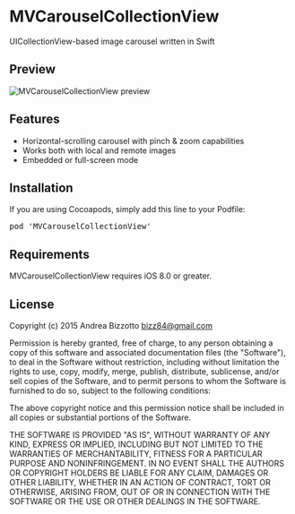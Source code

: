 MVCarouselCollectionView
=========================
UICollectionView-based image carousel written in Swift

Preview
-------------------------------------------------------

![MVCarouselCollectionView preview](https://github.com/bizz84/MVCarouselCollectionView/raw/master/preview.gif "MVCarouselCollectionView preview")

Features
-------------------------------------------------------

- Horizontal-scrolling carousel with pinch & zoom capabilities
- Works both with local and remote images 
- Embedded or full-screen mode

<!---
![MVSlidingSegmentedControl preview](https://github.com/bizz84/MVSlidingSegmentedControl/raw/master/animated.gif "MVSlidingSegmentedControl preview")

![MVSlidingSegmentedControl preview](https://github.com/bizz84/MVSlidingSegmentedControl/raw/master/screenshot.png "MVSlidingSegmentedControl preview")
--->

Installation
-------------------------------------------------------

If you are using Cocoapods, simply add this line to your Podfile:

<pre>
pod 'MVCarouselCollectionView'
</pre>

Requirements
-------------------------------------------------------
MVCarouselCollectionView requires iOS 8.0 or greater.

<!---
Notes
-------------------------------------------------------
MVTextInputsScroller is designed to work with UIScrollViews whose subviews are laid out using Auto-Layout. Specifically, all the subviews constraints need to be defined top to bottom so that the UIScrollView can infer its contentSize.<br/>
MVTextInputsScroller won't work if this is not the case as it uses the contentSize to determine the correct contentOffset.

Installation
-------------------------------------------------------
To include MVSlidingSegmentedControl in your own project, simply drag the MVSlidingSegmentedControl folder in XCode and you're ready to go.<br/>
The demo app included in this project uses [Masonry](https://github.com/cloudkite/Masonry) for auto-layout.

Before running the demo app, please run:
<pre>
pod install
</pre>
--->

License
-------------------------------------------------------
Copyright (c) 2015 Andrea Bizzotto bizz84@gmail.com

Permission is hereby granted, free of charge, to any person obtaining a copy of this software and associated documentation files (the "Software"), to deal in the Software without restriction, including without limitation the rights to use, copy, modify, merge, publish, distribute, sublicense, and/or sell copies of the Software, and to permit persons to whom the Software is furnished to do so, subject to the following conditions:

The above copyright notice and this permission notice shall be included in all copies or substantial portions of the Software.

THE SOFTWARE IS PROVIDED "AS IS", WITHOUT WARRANTY OF ANY KIND, EXPRESS OR IMPLIED, INCLUDING BUT NOT LIMITED TO THE WARRANTIES OF MERCHANTABILITY, FITNESS FOR A PARTICULAR PURPOSE AND NONINFRINGEMENT. IN NO EVENT SHALL THE AUTHORS OR COPYRIGHT HOLDERS BE LIABLE FOR ANY CLAIM, DAMAGES OR OTHER LIABILITY, WHETHER IN AN ACTION OF CONTRACT, TORT OR OTHERWISE, ARISING FROM, OUT OF OR IN CONNECTION WITH THE SOFTWARE OR THE USE OR OTHER DEALINGS IN THE SOFTWARE.
